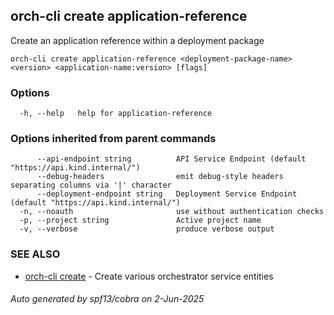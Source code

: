 ## orch-cli create application-reference

Create an application reference within a deployment package

```
orch-cli create application-reference <deployment-package-name> <version> <application-name:version> [flags]
```

### Options

```
  -h, --help   help for application-reference
```

### Options inherited from parent commands

```
      --api-endpoint string          API Service Endpoint (default "https://api.kind.internal/")
      --debug-headers                emit debug-style headers separating columns via '|' character
      --deployment-endpoint string   Deployment Service Endpoint (default "https://api.kind.internal/")
  -n, --noauth                       use without authentication checks
  -p, --project string               Active project name
  -v, --verbose                      produce verbose output
```

### SEE ALSO

* [orch-cli create](orch-cli_create.md)	 - Create various orchestrator service entities

###### Auto generated by spf13/cobra on 2-Jun-2025
